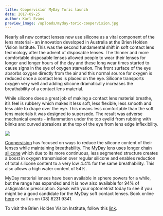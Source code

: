 ```yaml
---
title: Coopervision MyDay Toric launch
date: 2017-09-25
author: Karl Evans
preview_image: /uploads/myday-toric-coopervision.jpg
---
```


Nearly all new contact lenses now use silicone as a vital component of the lens material - an innovation developed in Australia at the Brien Holden Vision Institute. This was the second fundamental shift in soft contact lens technology after the advent of disposable lenses. The thinner and more comfortable disposable lenses allowed people to wear their lenses for longer and longer hours of the day and these long wear times started to cause signs in the eye of oxygen starvation. The front surface of the eye absorbs oxygen directly from the air and this normal source for oxygen is reduced once a contact lens is placed on the eye. Silicone transports oxygen very well and adding silicone dramatically increases the breathability of a contact lens material.

While silicone does a great job of making a contact lens material breathe, it’s feel is rubbery which makes it less soft, less flexible, less smooth and less able to drape over the eye. This means less comfortable than the soft lens materials it was designed to supersede. The result was adverse mechanical events - inflammation under the top eyelid from rubbing with blinks and curved abrasions at the top of the eye from lens edge inflexibility.

![](1000x265_myday.jpg)

[Coopervision](https://coopervision.net.au/contact-lenses/myday-family) has focused on ways to reduce the silicone content of their lenses while maintaining breathability. The MyDay lens uses [longer chain silicone](https://coopervision.net.au/product-technology/smart-silicone) which due to its more continuous, less segmented structure creates a boost in oxygen transmission over regular silicone and enables reduction of total silicone content to a very low 4.4% for the same breathability. This also allows a high water content of 54%.

MyDay material lenses have been available in sphere powers for a while, but the range has expanded and it is now also available for 94% of astigmatism prescription. Speak with your optometrist today to see if you might be a good candidate for the MyDay soft contact lenses. Book online [here](/contact) or call us on (08) 8231 9341.

To visit the Brien Holden Vision Institute, follow this [link](https://www.brienholdenvision.org/translational-research/track-record.html).
